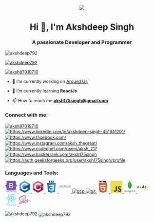 <div align="center">
  <img src="https://rishavanand.github.io/static/images/greetings.gif" align="center" style="width:50%" />
  </div>
<h1 align="center">Hi 👋, I'm Akshdeep Singh</h1>
<h3 align="center">A passionate Developer and Programmer</h3>

<p align="left"> <img src="https://komarev.com/ghpvc/?username=akshdeep792&label=Profile%20views&color=0e75b6&style=flat" alt="akshdeep792" /> </p>

<p align="left"> <a href="https://github.com/ryo-ma/github-profile-trophy"><img src="https://github-profile-trophy.vercel.app/?username=akshdeep792" alt="akshdeep792" /></a> </p>

<p align="left"> <a href="https://twitter.com/aksh87019710" target="blank"><img src="https://img.shields.io/twitter/follow/aksh87019710?logo=twitter&style=for-the-badge" alt="aksh87019710" /></a> </p>

- 🔭 I’m currently working on [Around Us](https://github.com/HAKAroundUS)

- 🌱 I’m currently learning **ReactJs**

- 📫 How to reach me **aksh175singh@gmail.com**

<h3 align="left">Connect with me:</h3>
<p align="left">
<a href="https://twitter.com/aksh87019710" target="blank"><img align="center" src="https://raw.githubusercontent.com/rahuldkjain/github-profile-readme-generator/master/src/images/icons/Social/twitter.svg" alt="aksh87019710" height="30" width="40" /></a>
<a href="https://linkedin.com/in/https://www.linkedin.com/in/akshdeep-singh-451941201/" target="blank"><img align="center" src="https://raw.githubusercontent.com/rahuldkjain/github-profile-readme-generator/master/src/images/icons/Social/linked-in-alt.svg" alt="https://www.linkedin.com/in/akshdeep-singh-451941201/" height="30" width="40" /></a>
<a href="https://fb.com/https://www.facebook.com/" target="blank"><img align="center" src="https://raw.githubusercontent.com/rahuldkjain/github-profile-readme-generator/master/src/images/icons/Social/facebook.svg" alt="https://www.facebook.com/" height="30" width="40" /></a>
<a href="https://instagram.com/https://www.instagram.com/aksh_thegreat/" target="blank"><img align="center" src="https://raw.githubusercontent.com/rahuldkjain/github-profile-readme-generator/master/src/images/icons/Social/instagram.svg" alt="https://www.instagram.com/aksh_thegreat/" height="30" width="40" /></a>
<a href="https://www.codechef.com/users/https://www.codechef.com/users/aksh_217" target="blank"><img align="center" src="https://cdn.jsdelivr.net/npm/simple-icons@3.1.0/icons/codechef.svg" alt="https://www.codechef.com/users/aksh_217" height="30" width="40" /></a>
<a href="https://www.hackerrank.com/https://www.hackerrank.com/aksh175singh" target="blank"><img align="center" src="https://raw.githubusercontent.com/rahuldkjain/github-profile-readme-generator/master/src/images/icons/Social/hackerrank.svg" alt="https://www.hackerrank.com/aksh175singh" height="30" width="40" /></a>
<a href="https://auth.geeksforgeeks.org/user/https://auth.geeksforgeeks.org/user/aksh175singh/profile" target="blank"><img align="center" src="https://raw.githubusercontent.com/rahuldkjain/github-profile-readme-generator/master/src/images/icons/Social/geeks-for-geeks.svg" alt="https://auth.geeksforgeeks.org/user/aksh175singh/profile" height="30" width="40" /></a>
</p>

<h3 align="left">Languages and Tools:</h3>
<p align="left"> <a href="https://getbootstrap.com" target="_blank"> <img src="https://raw.githubusercontent.com/devicons/devicon/master/icons/bootstrap/bootstrap-plain-wordmark.svg" alt="bootstrap" width="40" height="40"/> </a> <a href="https://www.cprogramming.com/" target="_blank"> <img src="https://raw.githubusercontent.com/devicons/devicon/master/icons/c/c-original.svg" alt="c" width="40" height="40"/> </a> <a href="https://www.w3schools.com/cpp/" target="_blank"> <img src="https://raw.githubusercontent.com/devicons/devicon/master/icons/cplusplus/cplusplus-original.svg" alt="cplusplus" width="40" height="40"/> </a> <a href="https://www.w3schools.com/css/" target="_blank"> <img src="https://raw.githubusercontent.com/devicons/devicon/master/icons/css3/css3-original-wordmark.svg" alt="css3" width="40" height="40"/> </a> <a href="https://expressjs.com" target="_blank"> <img src="https://raw.githubusercontent.com/devicons/devicon/master/icons/express/express-original-wordmark.svg" alt="express" width="40" height="40"/> </a> <a href="https://cloud.google.com" target="_blank"> <img src="https://www.vectorlogo.zone/logos/google_cloud/google_cloud-icon.svg" alt="gcp" width="40" height="40"/> </a> <a href="https://git-scm.com/" target="_blank"> <img src="https://www.vectorlogo.zone/logos/git-scm/git-scm-icon.svg" alt="git" width="40" height="40"/> </a> <a href="https://www.w3.org/html/" target="_blank"> <img src="https://raw.githubusercontent.com/devicons/devicon/master/icons/html5/html5-original-wordmark.svg" alt="html5" width="40" height="40"/> </a> <a href="https://developer.mozilla.org/en-US/docs/Web/JavaScript" target="_blank"> <img src="https://raw.githubusercontent.com/devicons/devicon/master/icons/javascript/javascript-original.svg" alt="javascript" width="40" height="40"/> </a> <a href="https://www.mongodb.com/" target="_blank"> <img src="https://raw.githubusercontent.com/devicons/devicon/master/icons/mongodb/mongodb-original-wordmark.svg" alt="mongodb" width="40" height="40"/> </a> <a href="https://nodejs.org" target="_blank"> <img src="https://raw.githubusercontent.com/devicons/devicon/master/icons/nodejs/nodejs-original-wordmark.svg" alt="nodejs" width="40" height="40"/> </a> <a href="https://reactjs.org/" target="_blank"> <img src="https://raw.githubusercontent.com/devicons/devicon/master/icons/react/react-original-wordmark.svg" alt="react" width="40" height="40"/> </a> <a href="https://sass-lang.com" target="_blank"> <img src="https://raw.githubusercontent.com/devicons/devicon/master/icons/sass/sass-original.svg" alt="sass" width="40" height="40"/> </a> </p>

<p><img align="left" src="https://github-readme-stats.vercel.app/api/top-langs?username=akshdeep792&show_icons=true&locale=en&layout=compact" alt="akshdeep792" /></p>

<p>&nbsp;<img align="center" src="https://github-readme-stats.vercel.app/api?username=akshdeep792&show_icons=true&locale=en" alt="akshdeep792" /></p>
